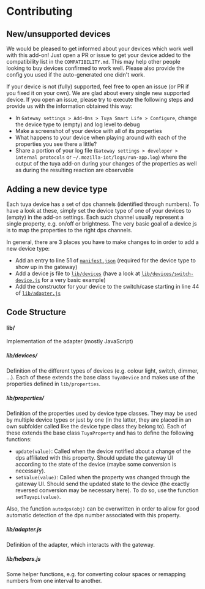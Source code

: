 # Contributing

## New/unsupported devices

We would be pleased to get informed about your devices which work well with this add-on! Just open a PR or issue to get your device added to the compatibility list in the `COMPATIBILITY.md`. This may help other people looking to buy devices confirmed to work well. Please also provide the config you used if the auto-generated one didn't work.

If your device is not (fully) supported, feel free to open an issue (or PR if you fixed it on your own). We are glad about every single new supported device.
If you open an issue, please try to execute the following steps and provide us with the information obtained this way:

- In `Gateway settings > Add-Ons > Tuya Smart Life > Configure`, change the device type to (empty) and log level to debug
- Make a screenshot of your device with all of its properties
- What happens to your device when playing around with each of the properties you see there a little?
- Share a portion of your log file (`Gateway settings > developer > internal protocols` or `~/.mozilla-iot/logs/run-app.log`) where the output of the tuya add-on during your changes of the properties as well as during the resulting reaction are observable

## Adding a new device type

Each tuya device has a set of dps channels (identified through numbers). To have a look at these, simply set the device type of one of your devices to (empty) in the add-on settings. Each such channel usually represent a single property, e.g. on/off or brightness. The very basic goal of a device js is to map the properties to the right dps channels.

In general, there are 3 places you have to make changes to in order to add a new device type: 

* Add an entry to line 51 of [`manifest.json`](https://github.com/Galveston01/tuya-adapter/blob/master/manifest.json) (required for the device type to show up in the gateway)
* Add a device js file to [`lib/devices`](https://github.com/Galveston01/tuya-adapter/tree/master/lib/devices) (have a look at [`lib/devices/switch-device.js`](https://github.com/Galveston01/tuya-adapter/blob/master/lib/devices/switch-device.js) for a very basic example)
* Add the constructor for your device to the switch/case starting in line 44 of [`lib/adapter.js`](https://github.com/Galveston01/tuya-adapter/blob/master/lib/adapter.js)

## Code Structure

#### lib/
Implementation of the adapter (mostly JavaScript)

##### lib/devices/
Definition of the different types of devices (e.g. colour light, switch, dimmer, ...). 
Each of these extends the base class `TuyaDevice` and makes use of the properties defined in `lib/properties`.

##### lib/properties/
Definition of the properties used by device type classes. They may be used by multiple device types or just by one (in the latter, they are placed in an own subfolder called like the device type class they belong to).
Each of these extends the base class `TuyaProperty` and has to define the following functions:

- `update(value)`: Called when the device notified about a change of the dps affiliated with this property. Should update the gateway UI according to the state of the device (maybe some conversion is necessary).
- `setValue(value)`: Called when the property was changed through the gateway UI. Should send the updated state to the device (the exactly reversed conversion may be necessary here). To do so, use the function `setTuyapi(value)`.

Also, the function `autodps(obj)` can be overwritten in order to allow for good automatic detection of the dps number associated with this property.

##### lib/adapter.js
Definition of the adapter, which interacts with the gateway.

##### lib/helpers.js
Some helper functions, e.g. for converting colour spaces or remapping numbers from one interval to another.
